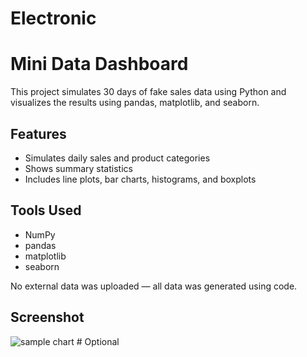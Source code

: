 # Electronic
# Mini Data Dashboard

This project simulates 30 days of fake sales data using Python and visualizes the results using pandas, matplotlib, and seaborn.

## Features
- Simulates daily sales and product categories
- Shows summary statistics
- Includes line plots, bar charts, histograms, and boxplots

## Tools Used
- NumPy
- pandas
- matplotlib
- seaborn

No external data was uploaded — all data was generated using code.

## Screenshot
![sample chart](screenshot.png)  # Optional
